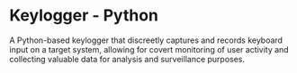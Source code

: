 # Keylogger - Python
A Python-based keylogger that discreetly captures and records keyboard input on a target system, allowing for covert monitoring of user activity and collecting valuable data for analysis and surveillance purposes.
